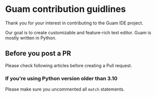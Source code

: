 # Guam contribution guidlines

Thank you for your interest in contributing to the Guam IDE project.

Our goal is to create customizable and feature-rich text editor. Guam is mostly written in Python.

## Before you post a PR

Please check following articles before creating a Pull request.

### If you're using Python version older than 3.10

Please make sure you uncommented all `match` statements.
